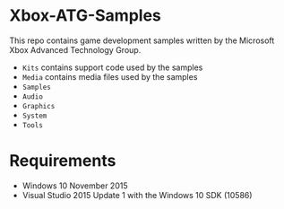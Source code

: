 # Xbox-ATG-Samples

This repo contains game development samples written by the Microsoft Xbox Advanced Technology Group.

* ``Kits`` contains support code used by the samples
* ``Media`` contains media files used by the samples
* ``Samples``
 * ``Audio``
 * ``Graphics``
 * ``System``
 * ``Tools``

# Requirements

* Windows 10 November 2015
* Visual Studio 2015 Update 1 with the Windows 10 SDK (10586)
